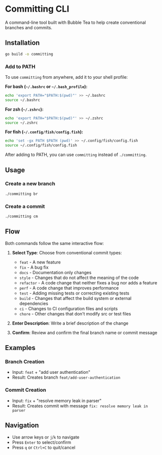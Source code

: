 # Committing CLI

A command-line tool built with Bubble Tea to help create conventional branches and commits.

## Installation

```bash
go build -o committing
```

### Add to PATH

To use `committing` from anywhere, add it to your shell profile:

**For bash (`~/.bashrc` or `~/.bash_profile`):**
```bash
echo 'export PATH="$PATH:$(pwd)"' >> ~/.bashrc
source ~/.bashrc
```

**For zsh (`~/.zshrc`):**
```bash
echo 'export PATH="$PATH:$(pwd)"' >> ~/.zshrc
source ~/.zshrc
```

**For fish (`~/.config/fish/config.fish`):**
```bash
echo 'set -gx PATH $PATH (pwd)' >> ~/.config/fish/config.fish
source ~/.config/fish/config.fish
```

After adding to PATH, you can use `committing` instead of `./committing`.

## Usage

### Create a new branch
```bash
./committing br
```

### Create a commit
```bash
./committing cm
```

## Flow

Both commands follow the same interactive flow:

1. **Select Type**: Choose from conventional commit types:
   - `feat` - A new feature
   - `fix` - A bug fix
   - `docs` - Documentation only changes
   - `style` - Changes that do not affect the meaning of the code
   - `refactor` - A code change that neither fixes a bug nor adds a feature
   - `perf` - A code change that improves performance
   - `test` - Adding missing tests or correcting existing tests
   - `build` - Changes that affect the build system or external dependencies
   - `ci` - Changes to CI configuration files and scripts
   - `chore` - Other changes that don't modify src or test files

2. **Enter Description**: Write a brief description of the change

3. **Confirm**: Review and confirm the final branch name or commit message

## Examples

### Branch Creation
- Input: `feat` + "add user authentication"
- Result: Creates branch `feat/add-user-authentication`

### Commit Creation  
- Input: `fix` + "resolve memory leak in parser"
- Result: Creates commit with message `fix: resolve memory leak in parser`

## Navigation

- Use arrow keys or `j`/`k` to navigate
- Press `Enter` to select/confirm
- Press `q` or `Ctrl+C` to quit/cancel
